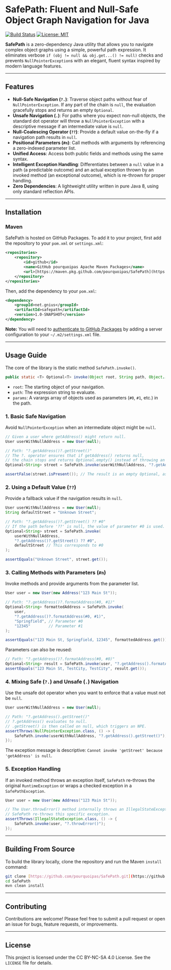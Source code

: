 # SafePath: Fluent and Null-Safe Object Graph Navigation for Java

[![Build Status](https://img.shields.io/badge/build-passing-brightgreen)](https://github.com/pourquoipas/SafePath)
[![License: MIT](https://img.shields.io/badge/License-CC_BY--NC--SA--4.0-green)](http://creativecommons.org/licenses/by-nc-sa/4.0/)

**SafePath** is a zero-dependency Java utility that allows you to navigate complex object graphs using a simple, powerful path expression. It eliminates verbose `if (obj != null && obj.get...() != null)` checks and prevents `NullPointerException`s with an elegant, fluent syntax inspired by modern language features.

---

## Features

* **Null-Safe Navigation (`?.`)**: Traverse object paths without fear of `NullPointerException`. If any part of the chain is `null`, the evaluation gracefully stops and returns an empty `Optional`.
* **Unsafe Navigation (`.`)**: For paths where you expect non-null objects, the standard dot operator will throw a `NullPointerException` with a descriptive message if an intermediate value is `null`.
* **Null-Coalescing Operator (`??`)**: Provide a default value on-the-fly if a navigation path results in `null`.
* **Positional Parameters (`#n`)**: Call methods with arguments by referencing a zero-indexed parameter list.
* **Unified Access**: Access both public fields and methods using the same syntax.
* **Intelligent Exception Handling**: Differentiates between a `null` value in a path (a predictable outcome) and an actual exception thrown by an invoked method (an exceptional outcome), which is re-thrown for proper handling.
* **Zero Dependencies**: A lightweight utility written in pure Java 8, using only standard reflection APIs.

---

## Installation

### Maven

SafePath is hosted on GitHub Packages. To add it to your project, first add the repository to your `pom.xml` or `settings.xml`:

```xml
<repositories>
    <repository>
        <id>github</id>
        <name>GitHub pourquoipas Apache Maven Packages</name>
        <url>[https://maven.pkg.github.com/pourquoipas/SafePath](https://maven.pkg.github.com/pourquoipas/SafePath)</url>
    </repository>
</repositories>
```

Then, add the dependency to your `pom.xml`:

```xml
<dependency>
    <groupId>net.gnius</groupId>
    <artifactId>safepath</artifactId>
    <version>1.0-SNAPSHOT</version>
</dependency>
```

**Note:** You will need to [authenticate to GitHub Packages](https://docs.github.com/en/packages/working-with-a-github-packages-registry/working-with-the-apache-maven-registry#authenticating-to-github-packages) by adding a server configuration to your `~/.m2/settings.xml` file.

---

## Usage Guide

The core of the library is the static method `SafePath.invoke()`.

```java
public static <T> Optional<T> invoke(Object root, String path, Object... params)
```

* `root`: The starting object of your navigation.
* `path`: The expression string to evaluate.
* `params`: A varargs array of objects used as parameters (`#0`, `#1`, etc.) in the path.

### 1. Basic Safe Navigation

Avoid `NullPointerException` when an intermediate object might be `null`.

```java
// Given a user where getAddress() might return null.
User userWithNullAddress = new User(null);

// Path: "?.getAddress()?.getStreet()"
// The ?. operator ensures that if getAddress() returns null,
// the chain stops and returns Optional.empty() instead of throwing an NPE.
Optional<String> street = SafePath.invoke(userWithNullAddress, "?.getAddress()?.getStreet()");

assertFalse(street.isPresent()); // The result is an empty Optional, as expected.
```

### 2. Using a Default Value (`??`)

Provide a fallback value if the navigation results in `null`.

```java
User userWithNullAddress = new User(null);
String defaultStreet = "Unknown Street";

// Path: "?.getAddress()?.getStreet() ?? #0"
// If the path before '??' is null, the value of parameter #0 is used.
Optional<String> street = SafePath.invoke(
    userWithNullAddress,
    "?.getAddress()?.getStreet() ?? #0",
    defaultStreet // This corresponds to #0
);

assertEquals("Unknown Street", street.get());
```

### 3. Calling Methods with Parameters (`#n`)

Invoke methods and provide arguments from the parameter list.

```java
User user = new User(new Address("123 Main St"));

// Path: "?.getAddress()?.formatAddress(#0, #1)"
Optional<String> formattedAddress = SafePath.invoke(
    user,
    "?.getAddress()?.formatAddress(#0, #1)",
    "Springfield", // Parameter #0
    "12345"        // Parameter #1
);

assertEquals("123 Main St, Springfield, 12345", formattedAddress.get());
```

Parameters can also be reused:

```java
// Path: "?.getAddress()?.formatAddress(#0, #0)"
Optional<String> result = SafePath.invoke(user, "?.getAddress().formatAddress(#0, #0)", "TestCity");
assertEquals("123 Main St, TestCity, TestCity", result.get());
```

### 4. Mixing Safe (`?.`) and Unsafe (`.`) Navigation

Use the unsafe dot operator when you want to enforce that a value must not be `null`.

```java
User userWithNullAddress = new User(null);

// Path: "?.getAddress().getStreet()"
// ?.getAddress() evaluates to null.
// .getStreet() is then called on null, which triggers an NPE.
assertThrows(NullPointerException.class, () -> {
    SafePath.invoke(userWithNullAddress, "?.getAddress().getStreet()");
});
```

The exception message is descriptive: `Cannot invoke 'getStreet' because 'getAddress' is null`.

### 5. Exception Handling

If an invoked method throws an exception itself, `SafePath` re-throws the original `RuntimeException` or wraps a checked exception in a `SafePathException`.

```java
User user = new User(new Address("123 Main St"));

// The User.throwError() method internally throws an IllegalStateException.
// SafePath re-throws this specific exception.
assertThrows(IllegalStateException.class, () -> {
    SafePath.invoke(user, "?.throwError()");
});
```

---

## Building From Source

To build the library locally, clone the repository and run the Maven `install` command:

```sh
git clone [https://github.com/pourquoipas/SafePath.git](https://github.com/pourquoipas/SafePath.git)
cd SafePath
mvn clean install
```

---

## Contributing

Contributions are welcome! Please feel free to submit a pull request or open an issue for bugs, feature requests, or improvements.

---

## License

This project is licensed under the CC BY-NC-SA 4.0 License. See the `LICENSE` file for details.

